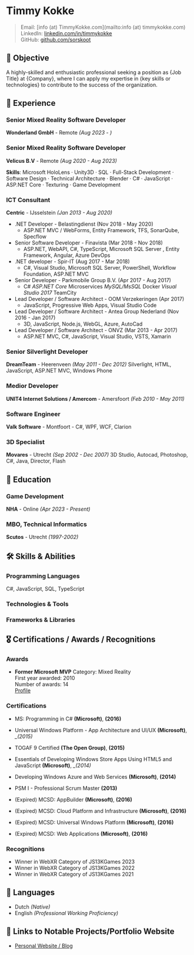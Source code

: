 # Timmy Kokke

> Email: [info (at) TimmyKokke.com](mailto:info (at) timmykokke.com)  
> LinkedIn: [linkedin.com/in/timmykokke](https://www.linkedin.com/in/timmykokke)  
> GitHub: [github.com/sorskoot](https://github.com/sorskoot)

## 📝 Objective

A highly-skilled and enthusiastic professional seeking a position as {Job Title} at {Company}, where I can apply my expertise in {key skills or technologies} to contribute to the success of the organization.

## 💼 Experience

### Senior Mixed Reality Software Developer

**Wonderland GmbH** - Remote *(Aug 2023 - )*

### Senior Mixed Reality Software Developer

**Velicus B.V** - Remote *(Aug 2020 - Aug 2023)*

**Skills**: Microsoft HoloLens · Unity3D · SQL · Full-Stack Development · Software Design · Technical Architecture · Blender · C# · JavaScript  · ASP.NET Core · Texturing · Game Development  

### ICT Consultant

**Centric** - IJsselstein *(Jan 2013 - Aug 2020)*

- .NET Developer - Belastingdienst (Nov 2018 - May 2020)
  - ASP.NET MVC / WebForms, Entity Framework, TFS, SonarQube, Specflow
- Senior Software Developer - Finavista (Mar 2018 - Nov 2018)
  - ASP.NET, WebAPI, C#, TypeScript, Microsoft SQL Server , Entity Framework, Angular, Azure DevOps
- .NET developer - Spir-IT (Aug 2017 - Mar 2018)
  - C#, Visual Studio, Microsoft SQL Server, PowerShell, Workflow Foundation, ASP.NET MVC
- Senior Developer - Parkmobile Group B.V. (Apr 2017 - Aug 2017)
  - C# *ASP.NET Core* Microservices *MySQL/MsSQL* Docker *Visual Studio 2017* TeamCity
- Lead Developer / Software Architect - OOM Verzekeringen (Apr 2017)
  - JavaScript, Progressive Web Apps, Visual Studio Code
- Lead Developer / Software Architect - Antea Group Nederland (Nov 2016 - Jan 2017)
  - 3D, JavaScript, Node.js, WebGL, Azure, AutoCad
- Lead Developer / Software Architect - ONVZ (Mar 2013 - Apr 2017)
  - ASP.NET MVC, C#, JavaScript, Visual Studio, VSTS, Xamarin

### Senior Silverlight Developer

**DreamTeam** - Heerenveen *(May 2011 - Dec 2012)*
Silverlight, HTML, JavaScript, ASP.NET MVC, Windows Phone

### Medior Developer

**UNIT4 Internet Solutions / Amercom** - Amersfoort *(Feb 2010 - May 2011)*

### Software Engineer

**Valk Software** - Montfoort -
C#, WPF, WCF, Clarion

### 3D Specialist

**Movares** - Utrecht *(Sep 2002 - Dec 2007)*
3D Studio, Autocad, Photoshop, C#, Java, Director, Flash

## 🏫 Education

### Game Development

**NHA** - Online *(Apr 2023 - Present)*

### MBO, Technical Informatics

**Scutos** - Utrecht *(1997-2002)*

## 🛠 Skills & Abilities

### Programming Languages

C#, JavaScript, SQL, TypeScript

### Technologies & Tools

### Frameworks & Libraries

## 🎖 Certifications / Awards / Recognitions

### Awards

- **Former Microsoft MVP**
Category: Mixed Reality  
First year awarded: 2010  
Number of awards: 14  
[Profile](https://mvp.microsoft.com/en-us/PublicProfile/4029159)

### Certifications

- MS: Programming in C# **(Microsoft)**, **(2016)**
- Universal Windows Platform - App Architecture and UI/UX **(Microsoft)**, *_(2015)*
- TOGAF 9 Certified **(The Open Group)**, **(2015)**
- Essentials of Developing Windows Store Apps Using HTML5 and JavaScript **(Microsoft)**, *_(2014)*
- Developing Windows Azure and Web Services **(Microsoft)**, **(2014)**
- PSM I - Professional Scrum Master **(2013)**

- (Expired) MCSD: AppBuilder **(Microsoft)**, **(2016)**
- (Expired) MCSD: Cloud Platform and Infrastructure **(Microsoft)**, **(2016)**
- (Expired) MCSD: Universal Windows Platform **(Microsoft)**, **(2016)**
- (Expired) MCSD: Web Applications **(Microsoft)**, **(2016)**

### Recognitions

- Winner in WebXR Category of JS13KGames 2023
- Winner in WebXR Category of JS13KGames 2022
- Winner in WebXR Category of JS13KGames 2021

## 💬 Languages

- Dutch *(Native)*
- English *(Professional Working Proficiency)*

## 🔗 Links to Notable Projects/Portfolio Website

- [Personal Website / Blog](https://timmykokke.com)
